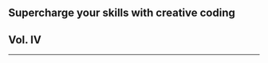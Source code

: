 <!-- .slide: data-background-color="hsl(210 80% 20%)" -->

## Supercharge your skills with creative coding
## Vol. IV

---
<!-- End Slide -->